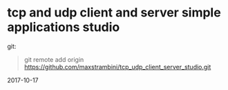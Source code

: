 # tcp and udp client and server simple applications studio

git:

>git remote add origin https://github.com/maxstrambini/tcp_udp_client_server_studio.git

2017-10-17
